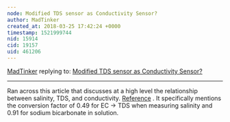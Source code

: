 ```yaml
---
node: Modified TDS sensor as Conductivity Sensor? 
author: MadTinker
created_at: 2018-03-25 17:42:24 +0000
timestamp: 1521999744
nid: 15914
cid: 19157
uid: 461206
---
```




[MadTinker](../profile/MadTinker) replying to: [Modified TDS sensor as Conductivity Sensor? ](../notes/MadTinker/03-10-2018/modified-tds-sensor-as-conductivity-sensor)

----
Ran across this article that discusses at a high level the relationship between salinity, TDS, and conductivity. [Reference](https://www.instrumentchoice.com.au/_literature_173380/The_difference_between_conductivity,_TDS_and_salinity) . It specifically mentions the conversion factor of 0.49 for EC -> TDS when measuring salinity and 0.91 for  sodium bicarbonate in solution.  


 
 